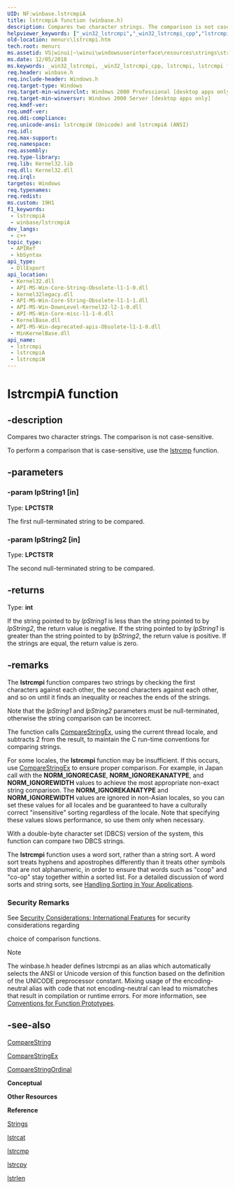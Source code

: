 ```yaml
---
UID: NF:winbase.lstrcmpiA
title: lstrcmpiA function (winbase.h)
description: Compares two character strings. The comparison is not case-sensitive.
helpviewer_keywords: ["_win32_lstrcmpi","_win32_lstrcmpi_cpp","lstrcmpi","lstrcmpi function [Menus and Other Resources]","lstrcmpiA","lstrcmpiW","menurc.lstrcmpi","winbase/lstrcmpi","winbase/lstrcmpiA","winbase/lstrcmpiW","winui._win32_lstrcmpi"]
old-location: menurc\lstrcmpi.htm
tech.root: menurc
ms.assetid: VS|winui|~\winui\windowsuserinterface\resources\strings\stringreference\stringfunctions\lstrcmpi.htm
ms.date: 12/05/2018
ms.keywords: _win32_lstrcmpi, _win32_lstrcmpi_cpp, lstrcmpi, lstrcmpi function [Menus and Other Resources], lstrcmpiA, lstrcmpiW, menurc.lstrcmpi, winbase/lstrcmpi, winbase/lstrcmpiA, winbase/lstrcmpiW, winui._win32_lstrcmpi
req.header: winbase.h
req.include-header: Windows.h
req.target-type: Windows
req.target-min-winverclnt: Windows 2000 Professional [desktop apps only]
req.target-min-winversvr: Windows 2000 Server [desktop apps only]
req.kmdf-ver: 
req.umdf-ver: 
req.ddi-compliance: 
req.unicode-ansi: lstrcmpiW (Unicode) and lstrcmpiA (ANSI)
req.idl: 
req.max-support: 
req.namespace: 
req.assembly: 
req.type-library: 
req.lib: Kernel32.lib
req.dll: Kernel32.dll
req.irql: 
targetos: Windows
req.typenames: 
req.redist: 
ms.custom: 19H1
f1_keywords:
 - lstrcmpiA
 - winbase/lstrcmpiA
dev_langs:
 - c++
topic_type:
 - APIRef
 - kbSyntax
api_type:
 - DllExport
api_location:
 - Kernel32.dll
 - API-MS-Win-Core-String-Obsolete-l1-1-0.dll
 - kernel32legacy.dll
 - API-MS-Win-Core-String-Obsolete-l1-1-1.dll
 - API-MS-Win-DownLevel-Kernel32-l2-1-0.dll
 - API-MS-Win-Core-misc-l1-1-0.dll
 - KernelBase.dll
 - API-MS-Win-deprecated-apis-Obsolete-l1-1-0.dll
 - MinKernelBase.dll
api_name:
 - lstrcmpi
 - lstrcmpiA
 - lstrcmpiW
---
```


# lstrcmpiA function


## -description

Compares two character strings. The comparison is not case-sensitive.

To perform a comparison that is case-sensitive, use the <a href="/windows/desktop/api/winbase/nf-winbase-lstrcmpa">lstrcmp</a> function.

## -parameters

### -param lpString1 [in]

Type: <b>LPCTSTR</b>

The first null-terminated string to be compared.

### -param lpString2 [in]

Type: <b>LPCTSTR</b>

The second null-terminated string to be compared.

## -returns

Type: <b>int</b>

If the string pointed to by 
						<i>lpString1</i> is less than the string pointed to by 
						<i>lpString2</i>, the return value is negative. If the string pointed to by 
						<i>lpString1</i> is greater than the string pointed to by 
						<i>lpString2</i>, the return value is positive. If the strings are equal, the return value is zero.

## -remarks

The <b>lstrcmpi</b> function compares two strings by checking the first characters against each other, the second characters against each other, and so on until it finds an inequality or reaches the ends of the strings. 

 Note that the <i>lpString1</i> and <i>lpString2</i> parameters must be null-terminated, otherwise the string comparison can be incorrect. 

The function calls <a href="/windows/desktop/api/stringapiset/nf-stringapiset-comparestringex">CompareStringEx</a>, using the current thread locale, and subtracts 2 from the result, to maintain the C run-time conventions for comparing strings.

For some locales, the <b>lstrcmpi</b> function may be insufficient. If this occurs, use <a href="/windows/desktop/api/stringapiset/nf-stringapiset-comparestringex">CompareStringEx</a> to ensure proper comparison. For example, in Japan call  with the <b>NORM_IGNORECASE</b>, <b>NORM_IGNOREKANATYPE</b>, and  <b>NORM_IGNOREWIDTH</b>  values to achieve the most appropriate non-exact string comparison. The <b>NORM_IGNOREKANATYPE</b> and <b>NORM_IGNOREWIDTH</b> values are ignored in non-Asian locales, so you can set these values for all locales and be guaranteed to have a culturally correct "insensitive" sorting regardless of the locale. Note that specifying these values slows performance, so use them only when necessary.

With a double-byte character set (DBCS) version of the system, this function can compare two DBCS strings. 

The <b>lstrcmpi</b> function uses a word sort, rather than a string sort. A word sort treats hyphens and apostrophes differently than it treats other symbols that are not alphanumeric, in order to ensure that words such as "coop" and "co-op" stay together within a sorted list. For a detailed discussion of word sorts and string sorts, see <a href="/windows/desktop/Intl/handling-sorting-in-your-applications">Handling Sorting in Your Applications</a>. 

<h3><a id="Security_Remarks"></a><a id="security_remarks"></a><a id="SECURITY_REMARKS"></a>Security Remarks</h3>
See <a href="/windows/desktop/Intl/security-considerations--international-features">Security Considerations: International Features</a> for security considerations regarding 

choice of comparison functions.





> [!NOTE]
> The winbase.h header defines lstrcmpi as an alias which automatically selects the ANSI or Unicode version of this function based on the definition of the UNICODE preprocessor constant. Mixing usage of the encoding-neutral alias with code that not encoding-neutral can lead to mismatches that result in compilation or runtime errors. For more information, see [Conventions for Function Prototypes](/windows/win32/intl/conventions-for-function-prototypes).

## -see-also

<a href="/windows/desktop/api/stringapiset/nf-stringapiset-comparestringw">CompareString</a>



<a href="/windows/desktop/api/stringapiset/nf-stringapiset-comparestringex">CompareStringEx</a>



<a href="/windows/desktop/api/stringapiset/nf-stringapiset-comparestringordinal">CompareStringOrdinal</a>



<b>Conceptual</b>



<b>Other Resources</b>



<b>Reference</b>



<a href="/windows/desktop/menurc/strings">Strings</a>



<a href="/windows/desktop/api/winbase/nf-winbase-lstrcata">lstrcat</a>



<a href="/windows/desktop/api/winbase/nf-winbase-lstrcmpa">lstrcmp</a>



<a href="/windows/desktop/api/winbase/nf-winbase-lstrcpya">lstrcpy</a>



<a href="/windows/desktop/api/winbase/nf-winbase-lstrlena">lstrlen</a>